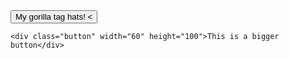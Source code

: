 <form action="https://xemply.github.io/gtag-hats/">
  <button type="submit">My gorilla tag hats! <</button>

    <div class="button" width="60" height="100">This is a bigger button</div>

